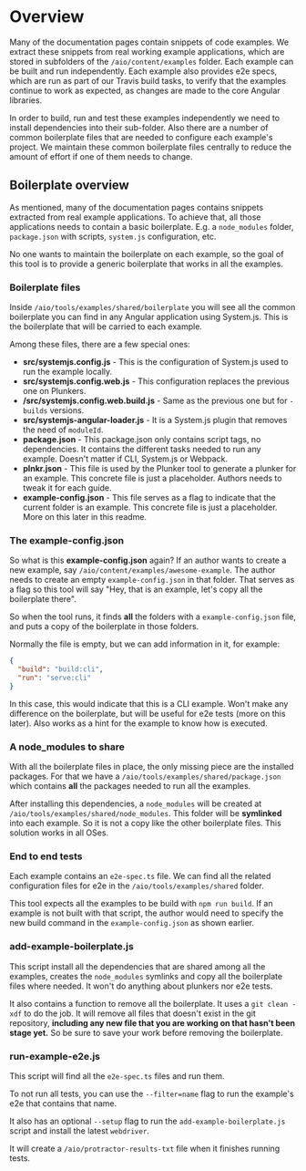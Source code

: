 # Overview

Many of the documentation pages contain snippets of code examples. We extract these snippets from real working example applications, which are stored in subfolders of the `/aio/content/examples` folder. Each example can be built and run independently. Each example also provides e2e specs, which are run as part of our Travis build tasks, to verify that the examples continue to work as expected, as changes are made to the core Angular libraries.

In order to build, run and test these examples independently we need to install dependencies into their sub-folder. Also there are a number of common boilerplate files that are needed to configure each example's project. We maintain these common boilerplate files centrally to reduce the amount of effort if one of them needs to change.

## Boilerplate overview

As mentioned, many of the documentation pages contains snippets extracted from real example applications. To achieve that, all those applications needs to contain a basic boilerplate. E.g. a `node_modules` folder, `package.json` with scripts, `system.js` configuration, etc.

No one wants to maintain the boilerplate on each example, so the goal of this tool is to provide a generic boilerplate that works in all the examples.

### Boilerplate files

Inside `/aio/tools/examples/shared/boilerplate` you will see all the common boilerplate you can find in any Angular application using System.js. This is the boilerplate that will be carried to each example.

Among these files, there are a few special ones:

* **src/systemjs.config.js** - This is the configuration of System.js used to run the example locally.
* **src/systemjs.config.web.js** - This configuration replaces the previous one on Plunkers.
* **/src/systemjs.config.web.build.js** - Same as the previous one but for `-builds` versions.
* **src/systemjs-angular-loader.js** - It is a System.js plugin that removes the need of `moduleId`.
* **package.json** - This package.json only contains script tags, no dependencies. It contains the different tasks needed to run any example. Doesn't matter if CLI, System.js or Webpack.
* **plnkr.json** - This file is used by the Plunker tool to generate a plunker for an example. This concrete file is just a placeholder. Authors needs to tweak it for each guide.
* **example-config.json** - This file serves as a flag to indicate that the current folder is an example. This concrete file is just a placeholder. More on this later in this readme.

### The example-config.json

So what is this **example-config.json** again? If an author wants to create a new example, say `/aio/content/examples/awesome-example`. The author needs to create an empty `example-config.json` in that folder. That serves as a flag so this tool will say "Hey, that is an example, let's copy all the boilerplate there".

So when the tool runs, it finds **all** the folders with a `example-config.json` file, and puts a copy of the boilerplate in those folders.

Normally the file is empty, but we can add information in it, for example:

```json
{
  "build": "build:cli",
  "run": "serve:cli"
}
```

In this case, this would indicate that this is a CLI example. Won't make any difference on the boilerplate, but will be useful for e2e tests (more on this later). Also works as a hint for the example to know how is executed.


### A node_modules to share

With all the boilerplate files in place, the only missing piece are the installed packages. For that we have a `/aio/tools/examples/shared/package.json` which contains **all** the packages needed to run all the examples.

After installing this dependencies, a `node_modules` will be created at `/aio/tools/examples/shared/node_modules`. This folder will be **symlinked** into each example. So it is not a copy like the other boilerplate files. This solution works in all OSes.

### End to end tests

Each example contains an `e2e-spec.ts` file. We can find all the related configuration files for e2e in the `/aio/tools/examples/shared` folder.

This tool expects all the examples to be build with `npm run build`. If an example is not built with that script, the author would need to specify the new build command in the `example-config.json` as shown earlier.

### add-example-boilerplate.js

This script install all the dependencies that are shared among all the examples, creates the `node_modules` symlinks and copy all the boilerplate files where needed. It won't do anything about plunkers nor e2e tests.

It also contains a function to remove all the boilerplate. It uses a `git clean -xdf` to do the job. It will remove all files that doesn't exist in the git repository, **including any new file that you are working on that hasn't been stage yet.** So be sure to save your work before removing the boilerplate.

### run-example-e2e.js

This script will find all the `e2e-spec.ts` files and run them.

To not run all tests, you can use the `--filter=name` flag to run the example's e2e that contains that name.

It also has an optional `--setup` flag to run the `add-example-boilerplate.js` script and install the latest `webdriver`.

It will create a `/aio/protractor-results-txt` file when it finishes running tests.
